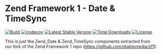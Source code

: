 # Zend Framework 1 - Date & TimeSync

[![Build](https://github.com/diablomedia/zf1-date/workflows/Build/badge.svg?event=push)](https://github.com/diablomedia/zf1-date/actions?query=workflow%3ABuild+event%3Apush)
[![codecov](https://codecov.io/gh/diablomedia/zf1-date/branch/master/graph/badge.svg)](https://codecov.io/gh/diablomedia/zf1-date)
[![Latest Stable Version](https://poser.pugx.org/diablomedia/zendframework1-date/v/stable)](https://packagist.org/packages/diablomedia/zendframework1-date)
[![Total Downloads](https://poser.pugx.org/diablomedia/zendframework1-date/downloads)](https://packagist.org/packages/diablomedia/zendframework1-date)
[![License](https://poser.pugx.org/diablomedia/zendframework1-date/license)](https://packagist.org/packages/diablomedia/zendframework1-date)

This is just the Zend_Date & Zend_TimeSync components extracted from our fork of the Zend Framework 1 repo (https://github.com/diablomedia/zf1).
